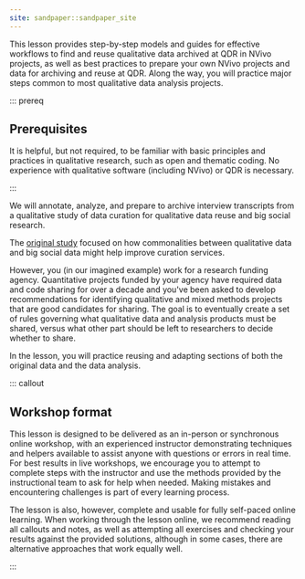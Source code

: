```yaml
---
site: sandpaper::sandpaper_site
---
```


This lesson provides step-by-step models and guides for effective workflows to find and reuse qualitative data archived at QDR in NVivo projects, as well as best practices to prepare your own NVivo projects and data for archiving and reuse at QDR. Along the way, you will practice major steps common to most qualitative data analysis projects.

::: prereq 

## Prerequisites

It is helpful, but not required, to be familiar with basic principles and practices in qualitative research, such as open and thematic coding. No experience with qualitative software (including NVivo) or QDR is necessary.

::: 

We will annotate, analyze, and prepare to archive interview transcripts from a qualitative study of data curation for qualitative data reuse and big social research.

The [original study](https://doi.org/10.5064/F6GWMU4O) focused on how commonalities between qualitative data and big social data might help improve curation services.

However, you (in our imagined example) work for a research funding agency. Quantitative projects funded by your agency have required data and code sharing for over a decade and you've been asked to develop recommendations for identifying qualitative and mixed methods projects that are good candidates for sharing. The goal is to eventually create a set of rules governing what qualitative data and analysis products must be shared, versus what other part should be left to researchers to decide whether to share.

In the lesson, you will practice reusing and adapting sections of both the original data and the data analysis.


::: callout 

## Workshop format

This lesson is designed to be delivered as an in-person or synchronous online workshop, with an experienced instructor demonstrating techniques and helpers available to assist anyone with questions or errors in real time. For best results in live workshops, we encourage you to attempt to complete steps with the instructor and use the methods provided by the instructional team to ask for help when needed. Making mistakes and encountering challenges is part of every learning process.

The lesson is also, however, complete and usable for fully self-paced online learning. When working through the lesson online, we recommend reading all callouts and notes, as well as attempting all exercises and checking your results against the provided solutions, although in some cases, there are alternative approaches that work equally well.

::: 
